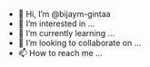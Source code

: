 - 👋 Hi, I’m @bijaym-gintaa
- 👀 I’m interested in ...
- 🌱 I’m currently learning ...
- 💞️ I’m looking to collaborate on ...
- 📫 How to reach me ...

<!---
bijaym-gintaa/bijaym-gintaa is a ✨ special ✨ repository because its `README.md` (this file) appears on your GitHub profile.
You can click the Preview link to take a look at your changes.
--->
